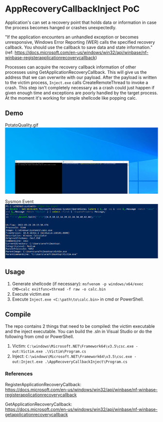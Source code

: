 # AppRecoveryCallbackInject PoC

Application's can set a recovery point that holds data or information in case the process becomes hanged or crashes unexpectedly.

"If the application encounters an unhandled exception or becomes unresponsive, Windows Error Reporting (WER) calls the specified recovery callback. You should use the callback to save data and state information." (ref: https://docs.microsoft.com/en-us/windows/win32/api/winbase/nf-winbase-registerapplicationrecoverycallback)

Processes can acquire the recovery callback information of other processes using GetApplicationRecoveryCallback. This will give us the address that we can overwrite with our payload. After the payload is written to the victim process, `Inject.exe` calls CreateRemoteThread to invoke a crash. This step isn't completely necessary as a crash could just happen if given enough time and exceptions are poorly handled by the target process. At the moment it's working for simple shellcode like popping calc.

## Demo
PotatoQuality.gif
![Alt Text](/images/AppRecoverInject.gif)

Sysmon Event  
![Alt Text](/images/SysmonProcessCreation.png)

## Usage
1. Generate shellcode (if necessary): `msfvenom -p windows/x64/exec CMD=calc exitfunc=thread -f raw -o calc.bin`
2. Execute victim.exe
3. Execute `Inject.exe <C:\path\to\calc.bin>` in cmd or PowerShell.

## Compile
The repo contains 2 things that need to be compiled: the victim executable and the inject executable. You can build the .sln in Visual Studio or do the following from cmd or PowerShell.  
1. Victim: `C:\windows\Microsoft.NET\Framework64\v3.5\csc.exe -out:Victim.exe .\Victim\Program.cs`
2. Inject: `C:\windows\Microsoft.NET\Framework64\v3.5\csc.exe -out:Inject.exe .\AppRecoveryCallbackInject\Program.cs`

### References
RegisterApplicationRecoveryCallback:  
https://docs.microsoft.com/en-us/windows/win32/api/winbase/nf-winbase-registerapplicationrecoverycallback  

GetApplicationRecoveryCallback:  
https://docs.microsoft.com/en-us/windows/win32/api/winbase/nf-winbase-getapplicationrecoverycallback
